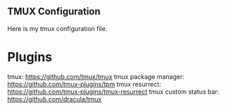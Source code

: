 ## TMUX Configuration
Here is my tmux configuration file.

# Plugins
tmux: https://github.com/tmux/tmux
tmux package manager: https://github.com/tmux-plugins/tpm
tmux resurrect: https://github.com/tmux-plugins/tmux-resurrect
tmux custom status bar: https://github.com/dracula/tmux
